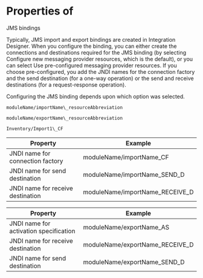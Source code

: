 <!-- image -->

# Properties of
JMS bindings

Typically, JMS import and export bindings are created
in Integration Designer. When
you configure the binding, you can either create the connections and
destinations required for the JMS binding (by selecting Configure
new messaging provider resources, which is the default),
or you can select Use pre-configured messaging provider
resources. If you choose pre-configured, you add the JNDI
names for the connection factory and the send destination (for a one-way
operation) or the send and receive destinations (for a request-response
operation).

Configuring the JMS binding depends upon which
option was selected.

```
moduleName/importName\_resourceAbbreviation
```

```
moduleName/exportName\_resourceAbbreviation
```

```
Inventory/Import1\_CF
```

| Property                          | Example                         |
|-----------------------------------|---------------------------------|
| JNDI name for connection factory  | moduleName/importName\_CF        |
| JNDI name for send destination    | moduleName/importName\_SEND\_D    |
| JNDI name for receive destination | moduleName/importName\_RECEIVE\_D |

| Property                               | Example                         |
|----------------------------------------|---------------------------------|
| JNDI name for activation specification | moduleName/exportName\_AS        |
| JNDI name for receive destination      | moduleName/exportName\_RECEIVE\_D |
| JNDI name for send destination         | moduleName/exportName\_SEND\_D    |